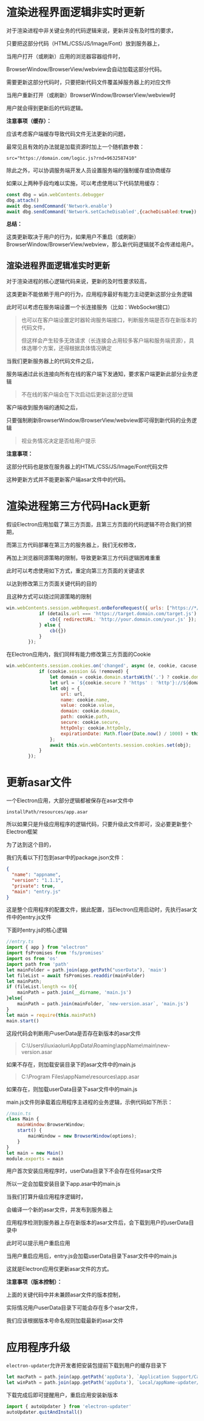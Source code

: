 # 渲染进程界面逻辑非实时更新

对于渲染进程中非关键业务的代码逻辑来说，更新并没有及时性的要求，

只要把这部分代码（HTML/CSS/JS/Image/Font）放到服务器上，

当用户打开（或刷新）应用的浏览器容器组件时，

BrowserWindow/BrowserView/webview会自动加载这部分代码。

需要更新这部分代码时，只要把新代码文件覆盖掉服务器上的对应文件

当用户重新打开（或刷新）BrowserWindow/BrowserView/webview时

用户就会得到更新后的代码逻辑。

**注意事项（缓存）：**

应该考虑客户端缓存导致代码文件无法更新的问题，

最常见且有效的办法就是加载资源时加上一个随机数参数：

`src="https://domain.com/logic.js?rnd=9632587410"`

除此之外，可以协调服务端开发人员设置服务端的强制缓存或协商缓存

如果以上两种手段均难以实施，可以考虑使用以下代码禁用缓存：

```js
const dbg = win.webContents.debugger
dbg.attach()
await dbg.sendCommand('Network.enable')
await dbg.sendCommand('Network.setCacheDisabled',{cacheDisabled:true})
```

**总结：**

这类更新取决于用户的行为，如果用户不重启（或刷新）BrowserWindow/BrowserView/webview，那么新代码逻辑就不会传递给用户。

## 渲染进程界面逻辑准实时更新

对于渲染进程的核心逻辑代码来说，更新的及时性要求较高，

这类更新不能依赖于用户的行为，应用程序最好有能力主动更新这部分业务逻辑

此时可以考虑在服务端设置一个长连接服务（比如：WebSocket接口）

> 也可以在客户端设置定时器轮询服务端接口，判断服务端是否存在新版本的代码文件，
> 
> 但这样会产生较多无效请求（长连接会占用较多客户端和服务端资源），具体选哪个方案，还得根据具体情况确定

当我们更新服务器上的代码文件之后，

服务端通过此长连接向所有在线的客户端下发通知，要求客户端更新此部分业务逻辑

> 不在线的客户端会在下次启动后更新这部分逻辑

客户端收到服务端的通知之后，

只要强制刷新BrowserWindow/BrowserView/webview即可得到新代码的业务逻辑

> 视业务情况决定是否给用户提示

**注意事项：**

这部分代码也是放在服务器上的HTML/CSS/JS/Image/Font代码文件

这种更新方式并不能更新客户端asar文件中的代码。

# 渲染进程第三方代码Hack更新

假设Electron应用加载了第三方页面，且第三方页面的代码逻辑不符合我们的预期，

而第三方代码部署在第三方的服务器上，我们无权修改，

再加上浏览器同源策略的限制，导致更新第三方代码逻辑困难重重

此时可以考虑使用如下方式，重定向第三方页面的关键请求

以达到修改第三方页面关键代码的目的

且这种方式可以绕过同源策略的限制

```js
win.webContents.session.webRequest.onBeforeRequest({ urls: ["https://*/*"] }, async (details, cb) => {
            if (details.url === 'https://target.domain.com/target.js') {
                cb({ redirectURL: 'http://your.domain.com/your.js' });
            } else {
                cb({})
            }
        });
```

在Electron应用内，我们同样有能力修改第三方页面的Cookie

```js
win.webContents.session.cookies.on('changed', async (e, cookie, cacuse, removed) => {
            if (cookie.session && !removed) {
                let domain = cookie.domain.startsWith('.') ? cookie.domain.substr(1) : cookie.domain;
                let url = `${cookie.secure ? 'https' : 'http'}://${domain}${cookie.path}`;
                let obj = {
                    url: url,
                    name: cookie.name,
                    value: cookie.value,
                    domain: cookie.domain,
                    path: cookie.path,
                    secure: cookie.secure,
                    httpOnly: cookie.httpOnly,
                    expirationDate: Math.floor(Date.now() / 1000) + this.day80
                };
                await this.win.webContents.session.cookies.set(obj);
            }
        });
```

# 更新asar文件

一个Electron应用，大部分逻辑都被保存在asar文件中

`installPath/resources/app.asar`

所以如果只是升级应用程序的逻辑代码，只要升级此文件即可，没必要更新整个Electron框架

为了达到这个目的，

我们先看以下打包到asar中的package.json文件：

```json
{
  "name": "appname",
  "version": "1.1.1",
  "private": true,
  "main": "entry.js"
}
```

这是整个应用程序的配置文件，据此配置，当Electron应用启动时，先执行asar文件中的entry.js文件

下面时entry.js的核心逻辑

```js
//entry.ts
import { app } from "electron"
import fsPromises from 'fs/promises'
import os from 'os'
import path from 'path'
let mainFolder = path.join(app.getPath("userData"), 'main')
let fileList = await fsPromises.readdir(mainFolder)
let mainPath;
if (fileList.length <= 0){
    mainPath = path.join(__dirname, 'main.js')
}else{
    mainPath = path.join(mainFolder, `new-version.asar`, 'main.js')
}
let main = require(this.mainPath)
main.start()
```

这段代码会判断用户userData是否存在新版本的asar文件

> C:\Users\liuxiaolun\AppData\Roaming\appName\main\new-version.asar

如果不存在，则加载安装目录下的asar文件中的main.js

> C:\Program Files\appName\resources\app.asar

如果存在，则加载userData目录下asar文件中的main.js

main.js文件则承载着应用程序主进程的业务逻辑，示例代码如下所示：

```js
//main.ts
class Main {
    mainWindow:BrowserWindow;
    start() {
        mainWindow = new BrowserWindow(options);
    }
}
let main = new Main()
module.exports = main
```

用户首次安装应用程序时，userData目录下不会存在任何asar文件

所以一定会加载安装目录下app.asar中的main.js

当我们打算升级应用程序逻辑时，

会编译一个新的asar文件，并发布到服务器上

应用程序检测到服务器上存在新版本的asar文件后，会下载到用户的userData目录中

此时可以提示用户重启应用

当用户重启应用后，entry.js会加载userData目录下asar文件中的main.js

这就是Electron应用仅更新asar文件的方式。

**注意事项（版本控制）：**

上面的关键代码中并未兼顾asar文件的版本控制，

实际情况用户userData目录下可能会存在多个asar文件，

我们应该根据版本号命名规则加载最新的asar文件

# 应用程序升级

`electron-updater`允许开发者把安装包提前下载到用户的缓存目录下

```ts
let macPath = path.join(app.getPath('appData'), `Application Support/Caches/appName-updater/pending`)
let winPath = path.join(app.getPath('appData'), `Local/appName-updater/pending`)
```

下载完成后即可提醒用户，重启应用安装新版本

```ts
import { autoUpdater } from 'electron-updater'
autoUpdater.quitAndInstall()
```